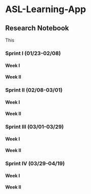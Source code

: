 # ASL-Learning-App

## Research Notebook

This 

### Sprint I (01/23-02/08)

#### Week I 

#### Week II

### Sprint II (02/08-03/01)

#### Week I 

#### Week II

### Sprint III (03/01-03/29)

#### Week I 

#### Week II

### Sprint IV (03/29-04/19)

#### Week I 

#### Week II
